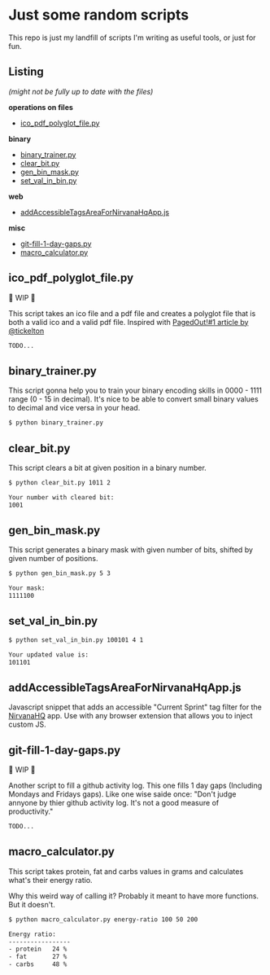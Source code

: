 # Just some random scripts

This repo is just my landfill of scripts I'm writing as useful tools, or just for fun.

## Listing

_(might not be fully up to date with the files)_

**operations on files**

- [ico_pdf_polyglot_file.py](#ico_pdf_polyglot_file.py)

**binary**

- [binary_trainer.py](#binary_trainer.py)
- [clear_bit.py](#clear_bit.py)
- [gen_bin_mask.py](#gen_bin_mask.py)
- [set_val_in_bin.py](#set_val_in_bin.py)

**web**

- [addAccessibleTagsAreaForNirvanaHqApp.js](#addAccessibleTagsAreaForNirvanaHqApp.js)

**misc**

- [git-fill-1-day-gaps.py](#git-fill-1-day-gaps.py)
- [macro_calculator.py](#macro_calculator.py)

## ico_pdf_polyglot_file.py

🚧 WIP 🚧

This script takes an ico file and a pdf file and creates a polyglot
file that is both a valid ico and a valid pdf file.
Inspired with [PagedOut!#1 article by @tickelton](https://pagedout.institute/download/PagedOut_001_beta1.pdf#page=13)

```bash
TODO...
```

## binary_trainer.py

This script gonna help you to train your binary encoding skills
in 0000 - 1111 range (0 - 15 in decimal). It's nice to be able
to convert small binary values to decimal and vice versa in your head.

```bash
$ python binary_trainer.py
```

## clear_bit.py

This script clears a bit at given position in a binary number.

```bash
$ python clear_bit.py 1011 2

Your number with cleared bit:
1001
```

## gen_bin_mask.py

This script generates a binary mask with given number of bits,
shifted by given number of positions.

```bash
$ python gen_bin_mask.py 5 3

Your mask:
1111100
```

## set_val_in_bin.py

```bash
$ python set_val_in_bin.py 100101 4 1

Your updated value is:
101101

```

## addAccessibleTagsAreaForNirvanaHqApp.js

Javascript snippet that adds an accessible "Current Sprint" tag filter
for the [NirvanaHQ](https://nirvanahq.com/) app.
Use with any browser extension that allows you to inject custom JS.

## git-fill-1-day-gaps.py

🚧 WIP 🚧

Another script to fill a github activity log.
This one fills 1 day gaps (Including Mondays and Fridays gaps).
Like one wise saide once:
"Don't judge annyone by thier github activity log.
It's not a good measure of productivity."

```bash
TODO...
```

## macro_calculator.py

This script takes protein, fat and carbs values in grams
and calculates what's their energy ratio.

Why this weird way of calling it?
Probably it meant to have more functions.
But it doesn't.

```bash
$ python macro_calculator.py energy-ratio 100 50 200

Energy ratio:
-----------------
- protein   24 %
- fat       27 %
- carbs     48 %
```
